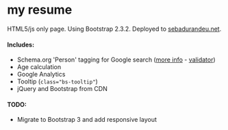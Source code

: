 # my resume
HTML5/js only page. Using Bootstrap 2.3.2. Deployed to [sebadurandeu.net](http://sebadurandeu.net).

#### Includes:
 - Schema.org 'Person' tagging for Google search ([more info](http://schema-creator.org/person.php) - [validator](https://developers.google.com/structured-data/testing-tool/))
 - Age calculation
 - Google Analytics
 - Tooltip (`class="bs-tooltip"`)
 - jQuery and Bootstrap from CDN

#### TODO:
 - Migrate to Bootstrap 3 and add responsive layout

